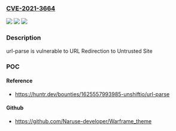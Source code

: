 ### [CVE-2021-3664](https://cve.mitre.org/cgi-bin/cvename.cgi?name=CVE-2021-3664)
![](https://img.shields.io/static/v1?label=Product&message=unshiftio%2Furl-parse&color=blue)
![](https://img.shields.io/static/v1?label=Version&message=%3C%3D%201.5.1%20&color=brighgreen)
![](https://img.shields.io/static/v1?label=Vulnerability&message=CWE-601%20URL%20Redirection%20to%20Untrusted%20Site&color=brighgreen)

### Description

url-parse is vulnerable to URL Redirection to Untrusted Site

### POC

#### Reference
- https://huntr.dev/bounties/1625557993985-unshiftio/url-parse

#### Github
- https://github.com/Naruse-developer/Warframe_theme

